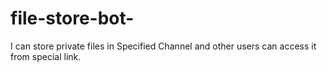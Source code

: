 # file-store-bot-
I can store private files in Specified Channel and other users can access it from special link.
